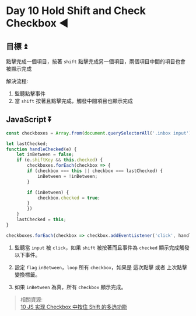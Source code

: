 # Day 10 Hold Shift and Check Checkbox :arrow_backward:   

## 目標 :arrow_double_up:

點擊完成一個項目，按著 `shift` 點擊完成另一個項目，兩個項目中間的項目也會被顯示完成

解決流程:
1. 監聽點擊事件
2. 當 `shift` 按著且點擊完成，觸發中間項目也顯示完成

## JavaScript :arrow_double_down:  

```js
const checkboxes = Array.from(document.querySelectorAll('.inbox input'));

let lastChecked;
function handleChecked(e) {
    let inBetween = false;
    if (e.shiftKey && this.checked) {
        checkboxes.forEach(checkbox => {
        if (checkbox === this || checkbox === lastChecked) {
            inBetween = !inBetween;
        }

        if (inBetween) {
            checkbox.checked = true;
        }
        })
    }
    lastChecked = this;
}

checkboxes.forEach(checkbox => checkbox.addEventListener('click', handleChecked));
```

1. 監聽當 `input` 被 `click`，如果 `shift` 被按著而且事件為 `checked` 顯示完成觸發以下事件。

2. 設定 `flag` `inBetween`，`loop` 所有 `checkbox`，如果是 這次點擊 或者 上次點擊 變換標籤。

3. 如果 `inBetween` 為真，所有 `checkbox` 顯示完成。

> 相關資源:  
> [10 JS 实现 Checkbox 中按住 Shift 的多选功能](https://github.com/soyaine/JavaScript30/tree/master/10%20-%20Hold%20Shift%20and%20Check%20Checkboxes)  

